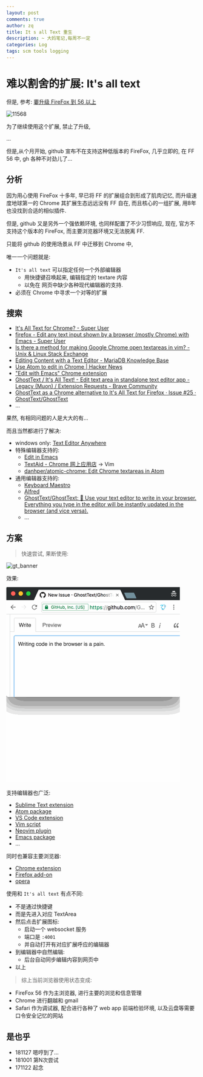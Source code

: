 ```yaml
---
layout: post
comments: true
author: zq
title: It s all Text 重生
description: ~ 大妈笔记,每周不一定
categories: Log
tags: scm tools logging
---
```



# 难以割舍的扩展: It's all text

但是, 参考: [嫑升级 FireFox 到 56 以上](http://du.zoomquiet.io/2017-11/ff-no-upgrade/)

![11568](https://addons.cdn.mozilla.net/user-media/previews/thumbs/11/11568.png?modified=1530208138)

为了继续使用这个扩展, 禁止了升级, 

...

<!--more-->


但是,从个月开始, github 宣布不在支持这种低版本的 FireFox, 几乎立即的,
在 FF 56 中, gh 各种不对劲儿了...

## 分析

因为用心使用 FireFox 十多年, 早已将 FF 的扩展组合到形成了肌肉记忆,
而升级速度地球第一的 Chrome 其扩展生态远远没有 FF 自在, 
而且核心的一组扩展, 用8年也没找到合适的相似插件.

但是, github 又是另外一个强依赖环境, 也同样配置了不少习惯响应,
现在, 官方不支持这个版本的 FireFox, 而主要浏览器环境又无法脱离 FF.

只能将 github 的使用场景从 FF 中迁移到 Chrome 中,

唯一一个问题就是:

- `It's all text` 可以指定任何一个外部编辑器
    + 用快捷键召唤起来, 编辑指定的 textare 内容
    + 以免在 网页中缺少各种现代编辑器的支持.
- 必须在 Chrome 中寻求一个对等的扩展

## 搜索

- [It's All Text for Chrome? \- Super User](https://superuser.com/questions/261689/its-all-text-for-chrome)
- [firefox \- Edit any text input shown by a browser \(mostly Chrome\) with Emacs \- Super User](https://superuser.com/questions/488348/edit-any-text-input-shown-by-a-browser-mostly-chrome-with-emacs)
- [Is there a method for making Google Chrome open textareas in vim? \- Unix & Linux Stack Exchange](https://unix.stackexchange.com/questions/99466/is-there-a-method-for-making-google-chrome-open-textareas-in-vim)
- [Editing Content with a Text Editor \- MariaDB Knowledge Base](https://mariadb.com/kb/en/meta/editing-content-with-a-text-editor/)
- [Use Atom to edit in Chrome \| Hacker News](https://news.ycombinator.com/item?id=11022356)
- ["Edit with Emacs" Chrome extension](http://psung.blogspot.com/2010/01/edit-with-emacs-chrome-extension.html)
- [GhostText / It's All Text\! \- Edit text area in standalone text editor app \- Legacy \(Muon\) / Extension Requests \- Brave Community](https://community.brave.com/t/ghosttext-its-all-text-edit-text-area-in-standalone-text-editor-app/10809)
- [GhostText as a Chrome alternative to It's All Text for Firefox · Issue \#25 · GhostText/GhostText](https://github.com/GhostText/GhostText/issues/25)
- ...


果然, 有相同问题的人是大大的有...

而且当然都进行了解决:

- windows only: [Text Editor Anywhere](http://www.listary.com/text-editor-anywhere)
- 特殊编辑器支持的:
    + [Edit in Emacs](https://github.com/stsquad/emacs_chrome)
    + [TextAid \- Chrome 网上应用店](https://chrome.google.com/webstore/detail/textaid/ppoadiihggafnhokfkpphojggcdigllp) -> Vim
    + [danhper/atomic\-chrome: Edit Chrome textareas in Atom](https://github.com/danhper/atomic-chrome) 
- 通用编辑器支持的:
    + [Keyboard Maestro](http://rocketink.net/2013/05/quickcursor-keyboard-maestro.html)
    + [Alfred](http://www.packal.org/workflow/edit-quickcursor-alternative)
    + [GhostText/GhostText: 👻 Use your text editor to write in your browser\. Everything you type in the editor will be instantly updated in the browser \(and vice versa\)\.](https://github.com/GhostText/GhostText)
    + ...


## 方案
> 快速尝试, 果断使用:

![gt_banner](https://raw.githubusercontent.com/GhostText/GhostText/master/promo/gt_banner.png)

效果:

![demo](https://github.com/GhostText/GhostText/raw/master/promo/demo.gif)


支持编辑器也广泛:

- [Sublime Text extension](https://sublime.wbond.net/packages/GhostText)
- [Atom package](https://github.com/GhostText/GhostText-for-Atom)
- [VS Code extension](https://marketplace.visualstudio.com/items?itemName=tokoph.ghosttext)
- [Vim script](https://github.com/falstro/ghost-text-vim)
- [Neovim plugin](https://github.com/raghur/vim-ghost)
- [Emacs package](https://melpa.org/#/atomic-chrome)
- ...


同时也兼容主要浏览器:

- [Chrome extension](https://chrome.google.com/webstore/detail/ghosttext/godiecgffnchndlihlpaajjcplehddca)
- [Firefox add\-on](https://addons.mozilla.org/en-US/firefox/addon/ghosttext/)
- [opera](https://addons.opera.com/en/extensions/details/download-chrome-extension-9/)


使用和 `It's all text` 有点不同:

- 不是通过快捷键
- 而是先进入对应 TextArea
- 然后点击扩展图标:
    + 启动一个 websocket 服务
    + 端口是 `:4001`
    + 并自动打开有对应扩展呼应的编辑器
- 到编辑器中自然编辑:
    + 后台自动同步编辑内容到网页中
- 以上


> 综上当前浏览器使用状态变成:

- FireFox 56 作为主浏览器, 进行主要的浏览和信息管理
- Chrome 进行翻越和 gmail
- Safari 作为调试器, 配合进行各种了 web app 前端检验环境, 以及云盘等需要口令安全记忆的网站



## 是也乎



- 181127 嗯哼到了...
- 181001 第N次尝试
- 171122 起念







